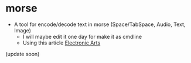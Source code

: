 # morse
- A tool for encode/decode text in morse (Space/TabSpace, Audio, Text, Image)
    - I will maybe edit it one day for make it as cmdline
    - Using this article [Electronic Arts](https://www.electronics-notes.com/articles/ham_radio/morse_code/characters-table-chart.php)

(update soon)
